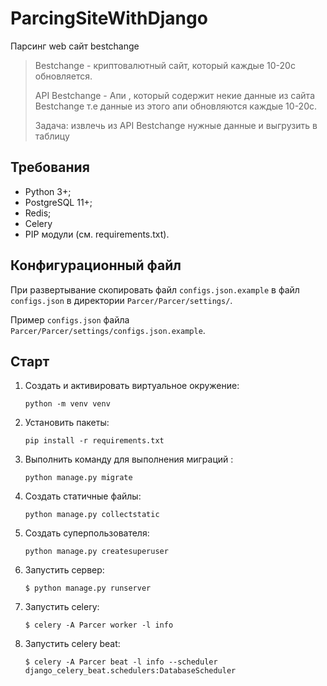 # ParcingSiteWithDjango

Парсинг web сайт bestchange

> Bestchange - криптовалютный сайт, который каждые 10-20с обновляется.
> 
> API Bestchange - Апи , который содержит некие данные из сайта Bestchange 
> т.е данные из этого апи обновляются каждые 10-20с.
> 
> Задача: извлечь из API Bestchange нужные данные и выгрузить в таблицу

## Требования
* Python 3+;
* PostgreSQL 11+;
* Redis;
* Celery
* PIP модули (см. requirements.txt).

## Конфигурационный файл
При развертывание скопировать файл `configs.json.example` в файл `configs.json` в директории 
`Parcer/Parcer/settings/`.

Пример `configs.json` файла `Parcer/Parcer/settings/configs.json.example`.

## Старт

1. Создать и активировать виртуальное окружение:

    `python -m venv venv`


2. Установить пакеты:

    `pip install -r requirements.txt`


3. Выполнить команду для выполнения миграций :

    `python manage.py migrate`


4. Создать статичные файлы: 

    `python manage.py collectstatic`


5. Создать суперпользователя:

    `python manage.py createsuperuser`


6. Запустить сервер:

    `$ python manage.py runserver`


7. Запустить celery:

    `$ celery -A Parcer worker -l info`


8. Запустить celery beat:

    `$ celery -A Parcer beat -l info --scheduler django_celery_beat.schedulers:DatabaseScheduler`

